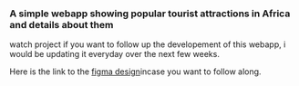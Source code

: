### A simple webapp showing popular tourist attractions in Africa and details about them

watch project if you want to follow up the developement of this webapp, i would be updating it everyday over the next few weeks.

Here is the link to the [figma design](https://www.figma.com/proto/OX0QU1cWgB2NovhhgjHWOl/Explore-nigeria?page-id=0%3A1&type=design&node-id=2-3&viewport=1140%2C-1540%2C1.97&scaling=min-zoom)incase you want to follow along.